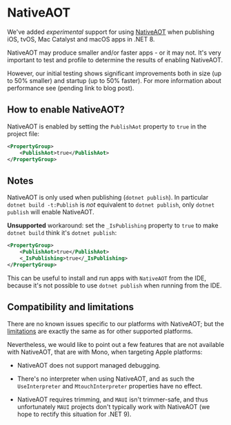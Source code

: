 # NativeAOT

We've added *experimental* support for using [NativeAOT][1] when publishing iOS,
tvOS, Mac Catalyst and macOS apps in .NET 8.

NativeAOT may produce smaller and/or faster apps - or it may not. It's very
important to test and profile to determine the results of enabling NativeAOT.

However, our initial testing shows significant improvements both in size (up
to 50% smaller) and startup (up to 50% faster). For more information about
performance see (pending link to blog post).

## How to enable NativeAOT?

NativeAOT is enabled by setting the `PublishAot` property to `true` in the project file:

```xml
<PropertyGroup>
	<PublishAot>true</PublishAot>
</PropertyGroup>
```

## Notes

NativeAOT is only used when publishing (`dotnet publish`). In particular
`dotnet build -t:Publish` is _not_ equivalent to `dotnet publish`, only
`dotnet publish` will enable NativeAOT.

**Unsupported** workaround: set the `_IsPublishing` property to `true` to make
`dotnet build` think it's `dotnet publish`:

```xml
<PropertyGroup>
	<PublishAot>true</PublishAot>
	<_IsPublishing>true</_IsPublishing>
</PropertyGroup>
```

This can be useful to install and run apps with `NativeAOT` from the IDE,
because it's not possible to use `dotnet publish` when running from the IDE.

## Compatibility and limitations

There are no known issues specific to our platforms with NativeAOT; but the
[limitations][2] are exactly the same as for other supported platforms.

Nevertheless, we would like to point out a few features that are not available
with NativeAOT, that are with Mono, when targeting Apple platforms:

- NativeAOT does not support managed debugging.

- There's no interpreter when using NativeAOT, and as such the
  `UseInterpreter` and `MtouchInterpreter` properties have no effect.

- NativeAOT requires trimming, and `MAUI` isn't trimmer-safe, and thus
  unfortunately `MAUI` projects don't typically work with NativeAOT (we hope
  to rectify this situation for .NET 9).

[1]: https://learn.microsoft.com/en-us/dotnet/core/deploying/native-aot
[2]: https://learn.microsoft.com/en-us/dotnet/core/deploying/native-aot/?tabs=net8plus%2Cwindows#limitations-of-native-aot-deployment
